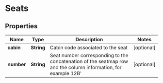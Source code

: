 

# Seats



## Properties

| Name | Type | Description | Notes |
|------------ | ------------- | ------------- | -------------|
|**cabin** | **String** | Cabin code associated to the seat |  [optional] |
|**number** | **String** | Seat number corresponding to the concatenation of the seatmap row and the column information, for example 12B&#39; |  [optional] |



